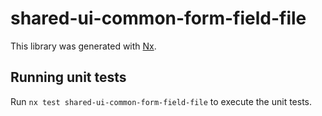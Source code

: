 # shared-ui-common-form-field-file

This library was generated with [Nx](https://nx.dev).

## Running unit tests

Run `nx test shared-ui-common-form-field-file` to execute the unit tests.
